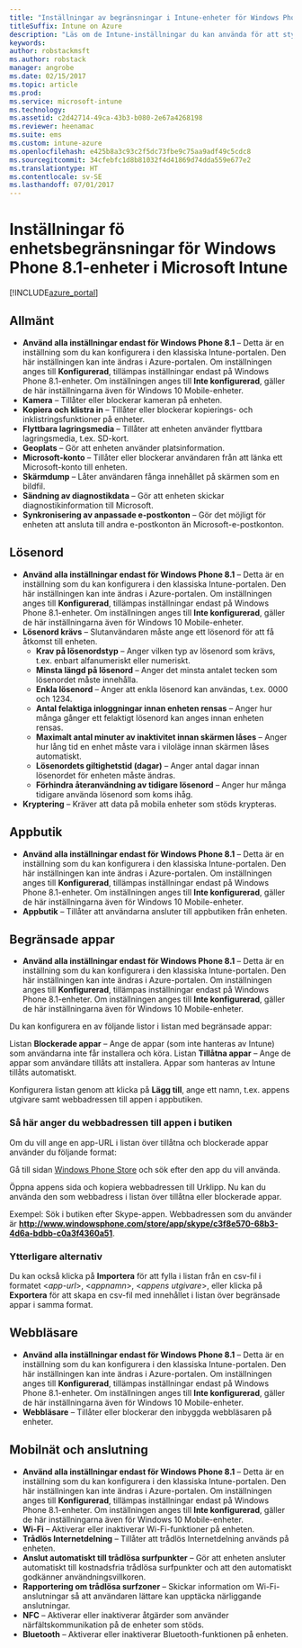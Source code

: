 ```yaml
---
title: "Inställningar av begränsningar i Intune-enheter för Windows Phone 8.1"
titleSuffix: Intune on Azure
description: "Läs om de Intune-inställningar du kan använda för att styra inställningar och funktioner på Windows Phone 8.1-enheter.”"
keywords: 
author: robstackmsft
ms.author: robstack
manager: angrobe
ms.date: 02/15/2017
ms.topic: article
ms.prod: 
ms.service: microsoft-intune
ms.technology: 
ms.assetid: c2d42714-49ca-43b3-b080-2e67a4268198
ms.reviewer: heenamac
ms.suite: ems
ms.custom: intune-azure
ms.openlocfilehash: e425b8a3c93c2f5dc73fbe9c75aa9adf49c5cdc8
ms.sourcegitcommit: 34cfebfc1d8b81032f4d41869d74dda559e677e2
ms.translationtype: HT
ms.contentlocale: sv-SE
ms.lasthandoff: 07/01/2017
---
```

# <a name="windows-phone-81-device-restriction-settings-in-microsoft-intune"></a>Inställningar fö enhetsbegränsningar för Windows Phone 8.1-enheter i Microsoft Intune

[!INCLUDE[azure_portal](./includes/azure_portal.md)]

## <a name="general"></a>Allmänt
-   **Använd alla inställningar endast för Windows Phone 8.1** – Detta är en inställning som du kan konfigurera i den klassiska Intune-portalen. Den här inställningen kan inte ändras i Azure-portalen. Om inställningen anges till **Konfigurerad**, tillämpas inställningar endast på Windows Phone 8.1-enheter. Om inställningen anges till **Inte konfigurerad**, gäller de här inställningarna även för Windows 10 Mobile-enheter.
-   **Kamera** – Tillåter eller blockerar kameran på enheten.
-   **Kopiera och klistra in** – Tillåter eller blockerar kopierings- och inklistringsfunktioner på enheter.
-   **Flyttbara lagringsmedia** – Tillåter att enheten använder flyttbara lagringsmedia, t.ex. SD-kort.
-   **Geoplats** – Gör att enheten använder platsinformation.
-   **Microsoft-konto** – Tillåter eller blockerar användaren från att länka ett Microsoft-konto till enheten.
-   **Skärmdump** – Låter användaren fånga innehållet på skärmen som en bildfil.
-   **Sändning av diagnostikdata** – Gör att enheten skickar diagnostikinformation till Microsoft.
-   **Synkronisering av anpassade e-postkonton** – Gör det möjligt för enheten att ansluta till andra e-postkonton än Microsoft-e-postkonton.

## <a name="password"></a>Lösenord
-   **Använd alla inställningar endast för Windows Phone 8.1** – Detta är en inställning som du kan konfigurera i den klassiska Intune-portalen. Den här inställningen kan inte ändras i Azure-portalen. Om inställningen anges till **Konfigurerad**, tillämpas inställningar endast på Windows Phone 8.1-enheter. Om inställningen anges till **Inte konfigurerad**, gäller de här inställningarna även för Windows 10 Mobile-enheter.
-   **Lösenord krävs** – Slutanvändaren måste ange ett lösenord för att få åtkomst till enheten.
    -   **Krav på lösenordstyp** – Anger vilken typ av lösenord som krävs, t.ex. enbart alfanumeriskt eller numeriskt.
    -   **Minsta längd på lösenord** – Anger det minsta antalet tecken som lösenordet måste innehålla.
    -   **Enkla lösenord** – Anger att enkla lösenord kan användas, t.ex. 0000 och 1234.
    -   **Antal felaktiga inloggningar innan enheten rensas** – Anger hur många gånger ett felaktigt lösenord kan anges innan enheten rensas.
    -   **Maximalt antal minuter av inaktivitet innan skärmen låses** – Anger hur lång tid en enhet måste vara i viloläge innan skärmen låses automatiskt.
    -   **Lösenordets giltighetstid (dagar)** – Anger antal dagar innan lösenordet för enheten måste ändras.
    -   **Förhindra återanvändning av tidigare lösenord** – Anger hur många tidigare använda lösenord som koms ihåg.
-   **Kryptering** – Kräver att data på mobila enheter som stöds krypteras.

## <a name="app-store"></a>Appbutik
-   **Använd alla inställningar endast för Windows Phone 8.1** – Detta är en inställning som du kan konfigurera i den klassiska Intune-portalen. Den här inställningen kan inte ändras i Azure-portalen. Om inställningen anges till **Konfigurerad**, tillämpas inställningar endast på Windows Phone 8.1-enheter. Om inställningen anges till **Inte konfigurerad**, gäller de här inställningarna även för Windows 10 Mobile-enheter.
-   **Appbutik** – Tillåter att användarna ansluter till appbutiken från enheten.

## <a name="restricted-apps"></a>Begränsade appar

-   **Använd alla inställningar endast för Windows Phone 8.1** – Detta är en inställning som du kan konfigurera i den klassiska Intune-portalen. Den här inställningen kan inte ändras i Azure-portalen. Om inställningen anges till **Konfigurerad**, tillämpas inställningar endast på Windows Phone 8.1-enheter. Om inställningen anges till **Inte konfigurerad**, gäller de här inställningarna även för Windows 10 Mobile-enheter.

Du kan konfigurera en av följande listor i listan med begränsade appar:

Listan **Blockerade appar** – Ange de appar (som inte hanteras av Intune) som användarna inte får installera och köra.
Listan **Tillåtna appar** – Ange de appar som användare tillåts att installera. Appar som hanteras av Intune tillåts automatiskt.

Konfigurera listan genom att klicka på **Lägg till**, ange ett namn, t.ex. appens utgivare samt webbadressen till appen i appbutiken.

### <a name="how-to-specify-the-url-to-an-app-in-the-store"></a>Så här anger du webbadressen till appen i butiken

Om du vill ange en app-URL i listan över tillåtna och blockerade appar använder du följande format:

Gå till sidan [Windows Phone Store](https://www.microsoft.com/store/apps/windows-phone) och sök efter den app du vill använda.

Öppna appens sida och kopiera webbadressen till Urklipp. Nu kan du använda den som webbadress i listan över tillåtna eller blockerade appar.

Exempel: Sök i butiken efter Skype-appen. Webbadressen som du använder är **http://www.windowsphone.com/store/app/skype/c3f8e570-68b3-4d6a-bdbb-c0a3f4360a51**.



### <a name="additional-options"></a>Ytterligare alternativ

Du kan också klicka på **Importera** för att fylla i listan från en csv-fil i formatet <*app-url*>, <*appnamn*>, <*appens utgivare*>, eller klicka på **Exportera** för att skapa en csv-fil med innehållet i listan över begränsade appar i samma format.


## <a name="browser"></a>Webbläsare
-   **Använd alla inställningar endast för Windows Phone 8.1** – Detta är en inställning som du kan konfigurera i den klassiska Intune-portalen. Den här inställningen kan inte ändras i Azure-portalen. Om inställningen anges till **Konfigurerad**, tillämpas inställningar endast på Windows Phone 8.1-enheter. Om inställningen anges till **Inte konfigurerad**, gäller de här inställningarna även för Windows 10 Mobile-enheter.
-   **Webbläsare** – Tillåter eller blockerar den inbyggda webbläsaren på enheter.

## <a name="cellular-and-connectivity"></a>Mobilnät och anslutning
-   **Använd alla inställningar endast för Windows Phone 8.1** – Detta är en inställning som du kan konfigurera i den klassiska Intune-portalen. Den här inställningen kan inte ändras i Azure-portalen. Om inställningen anges till **Konfigurerad**, tillämpas inställningar endast på Windows Phone 8.1-enheter. Om inställningen anges till **Inte konfigurerad**, gäller de här inställningarna även för Windows 10 Mobile-enheter.
-   **Wi-Fi** – Aktiverar eller inaktiverar Wi-Fi-funktioner på enheten.
-   **Trådlös Internetdelning** – Tillåter att trådlös Internetdelning används på enheten.
-   **Anslut automatiskt till trådlösa surfpunkter** – Gör att enheten ansluter automatiskt till kostnadsfria trådlösa surfpunkter och att den automatiskt godkänner användningsvillkoren.
-   **Rapportering om trådlösa surfzoner** – Skickar information om Wi-Fi-anslutningar så att användaren lättare kan upptäcka närliggande anslutningar.
-   **NFC** – Aktiverar eller inaktiverar åtgärder som använder närfältskommunikation på de enheter som stöds.
-   **Bluetooth** – Aktiverar eller inaktiverar Bluetooth-funktionen på enheten.
